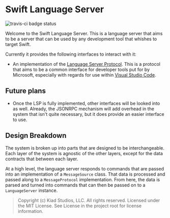 # Swift Language Server

![travis-ci badge status](https://travis-ci.org/owensd/swift-langsrv.svg?branch=master)

Welcome to the Swift Language Server. This is a language server that aims to be a server
that can be used by any development tool that whishes to target Swift.

Currently it provides the following interfaces to interact with it:
  - An implementation of the [Language Server Protocol][1]. This is a protocol that aims to be a
    common interface for developer tools put for by Microsoft, especially with regards for use
    within [Visual Studio Code][2].

## Future plans
  - Once the LSP is fully implemented, other interfaces will be looked into as well. Already,
    the JSONRPC mechanism will add overhead in the system that isn't quite necessary, but it does
    provide an easier interface to use.

## Design Breakdown

The system is broken up into parts that are designed to be interchangeable. Each layer of the
system is agnostic of the other layers, except for the data contracts that between each layer.

At a high level, the language server responds to commands that are passed into an implementation
of a `MessageSource` class. That data is processed and passed along to a `MessageProtocol`
implementation. From here, the data is parsed and turned into commands that can then be passed
on to a `LanguageServer` instance.


> Copyright (c) Kiad Studios, LLC. All rights reserved.
> Licensed under the MIT License. See License in the project root for license information.

[1]: https://github.com/Microsoft/language-server-protocol
[2]: https://code.visualstudio.com
